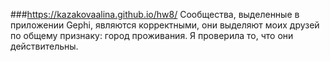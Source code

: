  ###https://kazakovaalina.github.io/hw8/
Сообщества, выделенные в приложении Gephi, являются корректными, они выделяют моих друзей по общему признаку: город проживания. Я проверила то, что они действительны.
